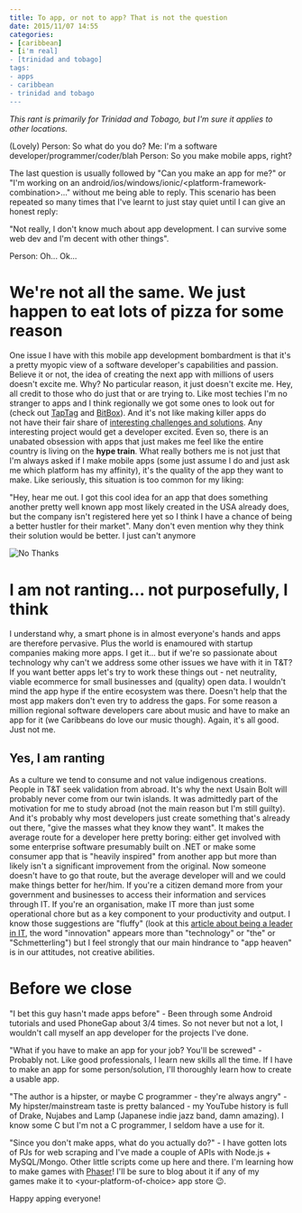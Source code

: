 ```yaml
---
title: To app, or not to app? That is not the question
date: 2015/11/07 14:55
categories:
- [caribbean]
- [i'm real]
- [trinidad and tobago]
tags:
- apps
- caribbean
- trinidad and tobago
---
```


*This rant is primarily for Trinidad and Tobago, but I'm sure it applies
to other locations.*

(Lovely) Person: So what do you do?
Me: I'm a software developer/programmer/coder/blah
Person: So you make mobile apps, right?

The last question is usually followed by "Can you make an app for me?"
or "I'm working on an
android/ios/windows/ionic/&lt;platform-framework-combination&gt;..."
without me being able to reply. This scenario has been repeated so many
times that I've learnt to just stay quiet until I can give an honest
reply:

"Not really, I don't know much about app development. I can survive some
web dev and I'm decent with other things".

Person: Oh... Ok...

# We're not all the same. We just happen to eat lots of pizza for some reason
One issue I have with this mobile app development bombardment is that
it's a pretty myopic view of a software developer's capabilities
and passion. Believe it or not, the idea of creating the next app
with millions of users doesn't excite me. Why? No particular reason, it
just doesn't excite me. Hey, all credit to those who do just that or are
trying to. Like most techies I'm no stranger to apps and I think
regionally we got some ones to look out for (check out
[TapTag](http://www.taptagit.com/) and
[BitBox](http://prelaunch.bitboxtt.com/)). And it's not like making
killer apps do not have their fair share of [interesting challenges and
solutions](http://www.wired.com/2015/09/whatsapp-serves-900-million-users-50-engineers/). Any
interesting project would get a developer excited. Even so, there is an
unabated obsession with apps that just makes me feel like the entire
country is living on the **hype train**. What really bothers me is not
just that I'm always asked if I make mobile apps (some just assume I do
and just ask me which platform has my affinity), it's the quality of the
app they want to make. Like seriously, this situation is too common for
my liking:

"Hey, hear me out. I got this cool idea for an app that does something
another pretty well known app most likely created in the USA already
does, but the company isn't registered here yet so I think I have a
chance of being a better hustler for their market". Many don't even
mention why they think their solution would be better. I just can't
anymore

![No Thanks](/images/seinfeld_no_thanks.gif)

# I am not ranting... not purposefully, I think
I understand why, a smart phone is in almost everyone's hands and apps
are therefore pervasive. Plus the world is enamoured with startup
companies making more apps. I get it... but if we're so passionate about
technology why can't we address some other issues we have with it in
T&T? If you want better apps let's try to work these things out - net
neutrality, viable ecommerce for small businesses and (quality) open
data. I wouldn't mind the app hype if the entire ecosystem was there.
Doesn't help that the most app makers don't even try to address the
gaps. For some reason a million regional software developers care about
music and have to make an app for it (we Caribbeans do love our music
though). Again, it's all good. Just not me.

## Yes, I am ranting
As a culture we tend to consume and not value indigenous creations.
People in T&T seek validation from abroad. It's why the next Usain Bolt
will probably never come from our twin islands. It was admittedly part
of the motivation for me to study abroad (not the main reason but I'm
still guilty). And it's probably why most developers just create
something that's already out there, "give the masses what they know they
want". It makes the average route for a developer here pretty
boring: either get involved with some enterprise software
presumably built on .NET or make some consumer app that is "heavily
inspired" from another app but more than likely isn't a significant
improvement from the original. Now someone doesn't have to go that
route, but the average developer will and we could make things better
for her/him. If you're a citizen demand more from your government and
businesses to access their information and services through IT. If
you're an organisation, make IT more than just some operational chore
but as a key component to your productivity and output. I know those
suggestions are "fluffy" (look at this [article about being a leader in
IT](http://www.techrepublic.com/article/make-tech-innovation-a-top-it-priority-or-risk-getting-left-behind/),
the word "innovation" appears more than "technology" or "the" or
"Schmetterling") but I feel strongly that our main hindrance to "app
heaven" is in our attitudes, not creative abilities.

# Before we close
"I bet this guy hasn't made apps before" - Been through some Android
tutorials and used PhoneGap about 3/4 times. So not never but not a lot,
I wouldn't call myself an app developer for the projects I've done.

"What if you have to make an app for your job? You'll be screwed" -
Probably not. Like good professionals, I learn new skills all the time.
If I have to make an app for some person/solution, I'll thoroughly learn
how to create a usable app.

"The author is a hipster, or maybe C programmer - they're always angry" - My
hipster/mainstream taste is pretty balanced - my YouTube history is full of
Drake, Nujabes and Lamp (Japanese indie jazz band, damn amazing). I know some
C but I'm not a C programmer, I seldom have a use for it.

"Since you don't make apps, what do you actually do?" - I have gotten
lots of PJs for web scraping and I've made a couple of APIs with Node.js +
MySQL/Mongo. Other little scripts come up here and there. I'm learning
how to make games with [Phaser](http://phaser.io/)! I'll be sure to blog
about it if any of my games make it to &lt;your-platform-of-choice&gt;
app store &#x1f609;.

Happy apping everyone!
